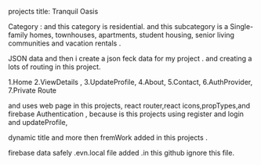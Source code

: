 projects title:
Tranquil Oasis

Category :
and this category is residential.
and this subcategory is a Single-family homes, townhouses, apartments, student
housing, senior living communities and vacation rentals .

JSON data and then i create a json feck data for my project .
and creating a lots of routing in this project. 

1.Home
2.ViewDetails ,
3.UpdateProfile,
4.About,
5.Contact,
6.AuthProvider,
7.Private Route

and uses web page in this projects,
react router,react icons,propTypes,and firebase Authentication ,
because is this projects using register and login and updateProfile,

dynamic title and more then fremWork added 
in this projects . 
 

 firebase data safely .evn.local file added .in this github ignore this file.
